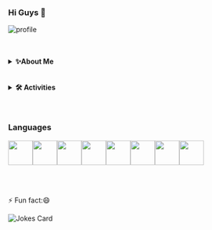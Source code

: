 ### Hi Guys 👋	


![profile](https://user-images.githubusercontent.com/90409117/156692408-3f4aab37-fe07-4b06-bc8c-8887ae802ef6.gif)
	 
<br>	 
<br>

		    
		    
<details>
    <summary><b>✨About Me</b></summary><br/>
    **Call me Prabath ❤️**	

                    I know some kind of It technologies....
                    Using That Knowledge , I build a my IT world.....
                    I am developing applications..
                        ✨ Software ✨ 
                        ✨ Mobile ✨
                        ✨ Web ✨
                    and do graphics as a Freelancer
	
                    ....Let's go and see it.....😄
</details>
<br>
<br>
<details>
    <summary><b>🛠️ Activities</b></summary><br/>
	
![PrabathIshanka's GitHub stats](https://github-readme-stats.vercel.app/api?username=PrabathIshanka&theme=dark&show_icons=true)	 	  		[![Top Langs](https://github-readme-stats.vercel.app/api/top-langs/?username=PrabathIshanka&layout=compact)](https://github.com/PrabathIshanka/github-readme-stats)
</details>
<br>
<br>

### Languages
 <img height=50 src="https://cdn.jsdelivr.net/gh/devicons/devicon/icons/python/python-original.svg"/><img height=50 src="https://cdn.jsdelivr.net/gh/devicons/devicon/icons/java/java-original.svg"/><img height=50 src="https://cdn.jsdelivr.net/gh/devicons/devicon/icons/html5/html5-original.svg" /><img height=50 src="https://cdn.jsdelivr.net/gh/devicons/devicon/icons/css3/css3-original.svg" /><img height=50 src="https://cdn.jsdelivr.net/gh/devicons/devicon/icons/react/react-original.svg" /><img height=50 src="https://cdn.jsdelivr.net/gh/devicons/devicon/icons/git/git-plain.svg"/><img height=50 src="https://cdn.jsdelivr.net/gh/devicons/devicon/icons/github/github-original.svg"/><img height=50 src="https://cdn.jsdelivr.net/gh/devicons/devicon/icons/C#/C#-original.svg"/>
</details>
 
<br>
<br>


 ⚡ Fun fact:😄
 
 ![Jokes Card](https://readme-jokes.vercel.app/api) 



